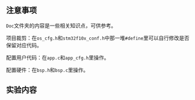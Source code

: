 ## 注意事项

`Doc`文件夹的内容是一些相关知识点，可供参考。

项目裁剪：在`os_cfg.h`和`stm32f10x_conf.h`中那一堆`#define`里可以自行修改是否保留对应代码。

配置用户代码：在`app.c`和`app_cfg.h`里操作。

配置硬件：在`bsp.h`和`bsp.c`里操作。

## 实验内容


